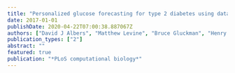 ```yaml
---
title: "Personalized glucose forecasting for type 2 diabetes using data assimilation"
date: 2017-01-01
publishDate: 2020-04-22T07:00:38.887067Z
authors: ["David J Albers", "Matthew Levine", "Bruce Gluckman", "Henry Ginsberg", "George Hripcsak", "Lena Mamykina"]
publication_types: ["2"]
abstract: ""
featured: true
publication: "*PLoS computational biology*"
---
```


